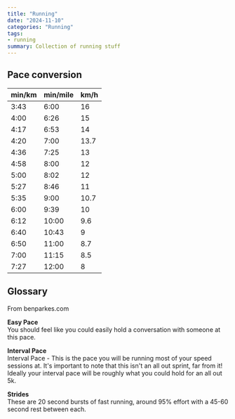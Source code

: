 ```yaml
---
title: "Running"
date: "2024-11-10"
categories: "Running"
tags:
- running
summary: Collection of running stuff
---
```


## Pace conversion

| min/km | min/mile | km/h |
|--------|----------|------|
| 3:43   | 6:00     | 16   |
| 4:00   | 6:26     | 15   |
| 4:17   | 6:53     | 14   |
| 4:20   | 7:00     | 13.7 |
| 4:36   | 7:25     | 13   |
| 4:58   | 8:00     | 12   |
| 5:00   | 8:02     | 12   |
| 5:27   | 8:46     | 11   |
| 5:35   | 9:00     | 10.7 |
| 6:00   | 9:39     | 10   |
| 6:12   | 10:00    | 9.6  |
| 6:40   | 10:43    | 9    |
| 6:50   | 11:00    | 8.7  |
| 7:00   | 11:15    | 8.5  |
| 7:27   | 12:00    | 8    |

## Glossary

From benparkes.com

**Easy Pace**  
You should feel like you could easily hold a conversation with someone at this pace.

**Interval Pace**  
Interval Pace - This is the pace you will be running most of your
speed sessions at. It's important to note that this isn't an all out
sprint, far from it! Ideally your interval pace will be roughly what you
could hold for an all out 5k.

**Strides**  
These are 20 second bursts of fast running, around 95%
effort with a 45-60 second rest between each.
